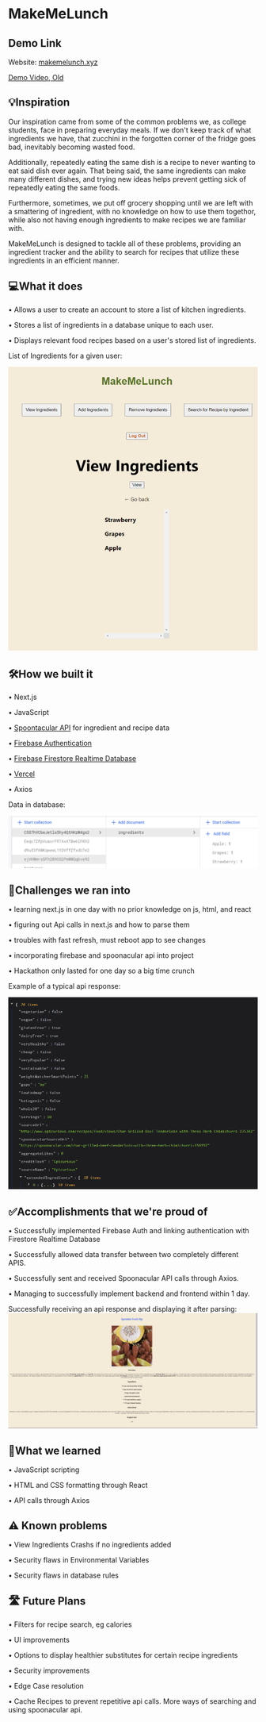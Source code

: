 # MakeMeLunch

## Demo Link

Website: [makemelunch.xyz](https://makemelunch.xyz)

[Demo Video, Old](https://youtu.be/SmRpW295Xkk)

## 💡Inspiration

Our inspiration came from some of the common problems we, as college students, face in preparing everyday meals. If we don't keep track of what ingredients we have, that zucchini in the forgotten corner of the fridge goes bad, inevitably becoming wasted food.

Additionally, repeatedly eating the same dish is a recipe to never wanting to eat said dish ever again. That being said, the same ingredients can make many different dishes, and trying new ideas helps prevent getting sick of repeatedly eating the same foods.

Furthermore, sometimes, we put off grocery shopping until we are left with a smattering of ingredient, with no knowledge on how to use them togethor, while also not having enough ingredients to make recipes we are familiar with.

MakeMeLunch is designed to tackle all of these problems, providing an ingredient tracker and the ability to search for recipes that utilize these ingredients in an efficient manner.

## 💻What it does

• Allows a user to create an account to store a list of kitchen ingredients.

• Stores a list of ingredients in a database unique to each user.

• Displays relevant food recipes based on a user's stored list of ingredients.

List of Ingredients for a given user:

![View](src/view.png)

## 🛠️How we built it

• Next.js

• JavaScript

• [Spoontacular API](https://rapidapi.com/spoonacular/api/recipe-food-nutrition) for ingredient and recipe data

• [Firebase Authentication](https://firebase.google.com/docs/auth)

• [Firebase Firestore Realtime Database](https://firebase.google.com/docs/firestore)

• [Vercel](https://vercel.com/)

• Axios

Data in database:

![Database](src/database.png)

## 🛑Challenges we ran into

• learning next.js in one day with no prior knowledge on js, html, and react

• figuring out Api calls in next.js and how to parse them

• troubles with fast refresh, must reboot app to see changes

• incorporating firebase and spoonacular api into project

• Hackathon only lasted for one day so a big time crunch

Example of a typical api response:

![Api](src/api.png)

## ✅Accomplishments that we're proud of

• Successfully implemented Firebase Auth and linking authentication with Firestore Realtime Database

• Successfully allowed data transfer between two completely different APIS.

• Successfully sent and received Spoonacular API calls through Axios.

• Managing to successfully implement backend and frontend within 1 day.

Successfully receiving an api response and displaying it after parsing:
![Reponse](src/recipe.png)

## 📖What we learned

• JavaScript scripting

• HTML and CSS formatting through React

• API calls through Axios

## ⚠️ Known problems

• View Ingredients Crashs if no ingredients added

• Security flaws in Environmental Variables

• Security flaws in database rules

## 🛣️ Future Plans

• Filters for recipe search, eg calories

• UI improvements

• Options to display healthier substitutes for certain recipe ingredients

• Security improvements

• Edge Case resolution

• Cache Recipes to prevent repetitive api calls. More ways of searching and using spoonacular api.
